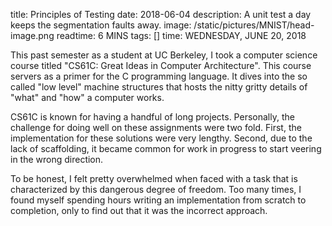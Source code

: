 title: Principles of Testing
date: 2018-06-04
description: A unit test a day keeps the segmentation faults away.
image: /static/pictures/MNIST/head-image.png
readtime: 6 MINS
tags: []
time: WEDNESDAY, JUNE 20, 2018

This past semester as a student at UC Berkeley, I took a computer science course titled "CS61C: Great Ideas in Computer Architecture". This course servers as a primer for the C programming language. It dives into the so called "low level" machine structures that hosts the nitty gritty details of "what" and "how" a computer works.

CS61C is known for having a handful of long projects. Personally, the challenge for doing well on these assignments were two fold. First, the implementation for these solutions were very lengthy. Second, due to the lack of scaffolding, it became common for work in progress to start veering in the wrong direction.

To be honest, I felt pretty overwhelmed when faced with a task that is characterized by this dangerous degree of freedom. Too many times, I found myself spending hours writing an implementation from scratch to completion, only to find out that it was the incorrect approach. 
